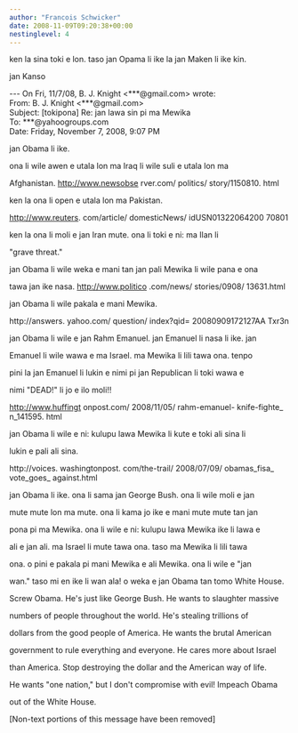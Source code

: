 ```yaml
---
author: "Francois Schwicker"
date: 2008-11-09T09:20:38+00:00
nestinglevel: 4
---
```

ken la sina toki e lon. taso jan Opama li ike la jan Maken li ike kin.  
  
jan Kanso  
  
\--- On Fri, 11/7/08, B. J. Knight <\*\*\*@gmail.com> wrote:  
From: B. J. Knight <\*\*\*@gmail.com>  
Subject: \[tokipona\] Re: jan lawa sin pi ma Mewika  
To: \*\*\*@yahoogroups.com  
Date: Friday, November 7, 2008, 9:07 PM  
  
  
  
  
  
  
  
  
  
  
  
jan Obama li ike.  
  
  
  
ona li wile awen e utala lon ma Iraq li wile suli e utala lon ma  
  
Afghanistan. http://www.newsobse rver.com/ politics/ story/1150810. html  
  
  
  
ken la ona li open e utala lon ma Pakistan.  
  
http://www.reuters. com/article/ domesticNews/ idUSN01322064200 70801  
  
  
  
ken la ona li moli e jan Iran mute. ona li toki e ni: ma Ilan li  
  
"grave threat."  
  
  
  
jan Obama li wile weka e mani tan jan pali Mewika li wile pana e ona  
  
tawa jan ike nasa. http://www.politico .com/news/ stories/0908/ 13631.html  
  
  
  
jan Obama li wile pakala e mani Mewika.  
  
http://answers. yahoo.com/ question/ index?qid= 20080909172127AA Txr3n  
  
  
  
jan Obama li wile e jan Rahm Emanuel. jan Emanuel li nasa li ike. jan  
  
Emanuel li wile wawa e ma Israel. ma Mewika li lili tawa ona. tenpo  
  
pini la jan Emanuel li lukin e nimi pi jan Republican li toki wawa e  
  
nimi "DEAD!" li jo e ilo moli!!  
  
http://www.huffingt onpost.com/ 2008/11/05/ rahm-emanuel- knife-fighte\_ n\_141595. html  
  
  
  
jan Obama li wile e ni: kulupu lawa Mewika li kute e toki ali sina li  
  
lukin e pali ali sina.  
  
http://voices. washingtonpost. com/the-trail/ 2008/07/09/ obamas\_fisa\_ vote\_goes\_ against.html  
  
  
  
jan Obama li ike. ona li sama jan George Bush. ona li wile moli e jan  
  
mute mute lon ma mute. ona li kama jo ike e mani mute mute tan jan  
  
pona pi ma Mewika. ona li wile e ni: kulupu lawa Mewika ike li lawa e  
  
ali e jan ali. ma Israel li mute tawa ona. taso ma Mewika li lili tawa  
  
ona. o pini e pakala pi mani Mewika e ali Mewika. ona li wile e "jan  
  
wan." taso mi en ike li wan ala! o weka e jan Obama tan tomo White House.  
  
  
  
Screw Obama. He's just like George Bush. He wants to slaughter massive  
  
numbers of people throughout the world. He's stealing trillions of  
  
dollars from the good people of America. He wants the brutal American  
  
government to rule everything and everyone. He cares more about Israel  
  
than America. Stop destroying the dollar and the American way of life.  
  
He wants "one nation," but I don't compromise with evil! Impeach Obama  
  
out of the White House.  
  
  
  
  
  
  
  
  
  
  
  
  
  
  
  
  
  
  
  
  
  
  
  
  
  
  
  
  
  
\[Non-text portions of this message have been removed\]